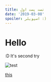 ```yaml
---
title: تست پست اول
date: '2019-03-08'
spoiler: اسپویلر :)
---
```


# Hello

:D It's second try

![test](deja_vu.gif)

[this](/second-post/)
